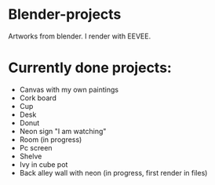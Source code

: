 # Blender-projects
Artworks from blender.
I render with EEVEE.

# Currently done projects:
- Canvas with my own paintings
- Cork board
- Cup
- Desk
- Donut
- Neon sign "I am watching"
- Room (in progress)
- Pc screen
- Shelve
- Ivy in cube pot
- Back alley wall with neon (in progress, first render in files)
